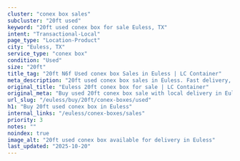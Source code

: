 ```yaml
---
cluster: "conex box sales"
subcluster: "20ft used"
keyword: "20ft used conex box for sale Euless, TX"
intent: "Transactional-Local"
page_type: "Location-Product"
city: "Euless, TX"
service_type: "conex box"
condition: "Used"
size: "20ft"
title_tag: "20ft N6f Used conex box Sales in Euless | LC Container"
meta_description: "20ft used conex box sales in Euless. Fast delivery, competitive pricing. Serving conex boxes area. Quote ID: JAQ. Call (214) 524-4168 for your free quote today."
original_title: "Euless 20ft conex box for sale | LC Container"
original_meta: "Buy used 20ft conex box sale with local delivery in Euless, TX. LC Container — local Since 2003. Request a fast quote today."
url_slug: "/euless/buy/20ft/conex-boxes/used"
h1: "Buy 20ft used conex box in Euless"
internal_links: "/euless/conex-boxes/sales"
priority: 3
notes: ""
noindex: true
image_alt: "20ft used conex box available for delivery in Euless"
last_updated: "2025-10-20"
---
```


<!-- TODO: Add unique city/inventory copy, images, and internal links here. -->
